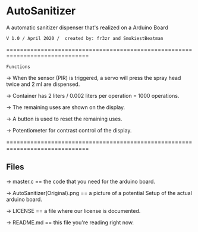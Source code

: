 # AutoSanitizer
A automatic sanitizer dispenser that's realized on a Arduino Board

    V 1.0 / April 2020 /  created by: fr3zr and SmokiestBeatman                          

==============================================================================

	Functions

 ->	When the sensor (PIR) is triggered, a servo will press the spray head twice
	and 2 ml are dispensed.

 ->	Container has 2 liters / 0.002 liters per operation = 1000 operations.
 
 ->	The remaining uses are shown on the display.
 
 ->	A button is used to reset the remaining uses.
 
 -> 	Potentiometer for contrast control of the display.
 
==============================================================================
  ## Files
  
 -> master.c == the code that you need for the arduino board.
 
 -> AutoSanitizer(Original).png == a picture of a potential Setup of the actual arduino board.
 
 -> LICENSE == a file where our license is documented.
 
 -> README.md == this file you're reading right now.
